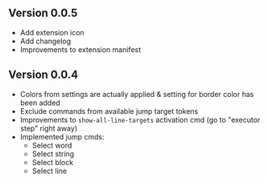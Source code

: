## Version 0.0.5

- Add extension icon
- Add changelog
- Improvements to extension manifest

## Version 0.0.4

- Colors from settings are actually applied & setting for border color has been added
- Exclude commands from available jump target tokens
- Improvements to `show-all-line-targets` activation cmd (go to "executor step" right away)
- Implemented jump cmds:
  - Select word
  - Select string
  - Select block
  - Select line
